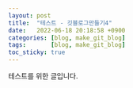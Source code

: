 ```yaml
---
layout: post
title:  "테스트 - 깃블로그만들기4"
date:   2022-06-18 20:18:58 +0900
categories: [blog, make_git_blog]
tags:       [blog, make_git_blog]
toc_sticky: true
---
```

테스트를 위한 글입니다.

